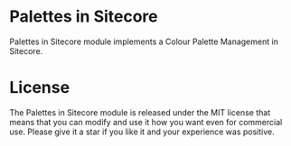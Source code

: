 # Palettes in Sitecore
Palettes in Sitecore module implements a Colour Palette Management in Sitecore.

# License
The Palettes in Sitecore module is released under the MIT license that means that you can modify and use it how you want even for commercial use. Please give it a star if you like it and your experience was positive.